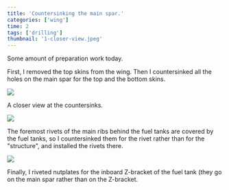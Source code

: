 ```yaml
---
title: 'Countersinking the main spar.'
categories: ['wing']
time: 2
tags: ['drilling']
thumbnail: '1-closer-view.jpeg'
---
```


Some amount of preparation work today.

<!-- more -->

First, I removed the top skins from the wing. Then I countersinked all the holes on the main spar for the top and the bottom skins.

![](./0-main-spar-countersinked.jpeg)

A closer view at the countersinks.

![](./1-closer-view.jpeg)

The foremost rivets of the main ribs behind the fuel tanks are covered by the fuel tanks, so I countersinked them for the rivet rather than for the "structure", and installed the rivets there.

![](./2-hidden-rivets.jpeg)

Finally, I riveted nutplates for the inboard Z-bracket of the fuel tank (they go on the main spar rather than on the Z-bracket.

